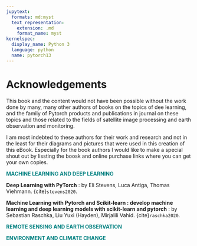 ```yaml
---
jupytext:
  formats: md:myst
  text_representation:
    extension: .md
    format_name: myst
kernelspec:
  display_name: Python 3
  language: python
  name: pytorch13
---
```


# Acknowledgements

This book and the content would not have been possible without the work done by many, many other authors of books on the topics of dee learning, and the family of Pytorch products and publications in journal on these topics and those related to the fields of satellite image processing and earth observation and monitoring.

I am most indebted to these authors for their work and research and not in the least for their diagrams and pictures that were used in this creation of this eBook. Especially for the book authors I would like to make a special shout out by lissting the boosk and online purchase links where you can get your own copies. 

**<font color="teal" font-size="16pt">MACHINE LEARNING AND DEEP LEARNING</font>**

**Deep Learning with PyTorch**
: by Eli Stevens, Luca Antiga, Thomas Viehmann. {cite}`stevens2020`.
  
**Machine Learning with Pytorch and Scikit-learn : develop machine learning and deep learning models with scikit-learn and pytorch**
: by Sebastian Raschka, Liu Yuxi (Hayden), Mirjalili Vahid. {cite}`raschka2020`. 


**<font color="teal" font-size="16pt">REMOTE SENSING AND EARTH OBSERVATION</font>**


**<font color="teal" font-size="16pt">ENVIRONMENT AND CLIMATE CHANGE</font>**